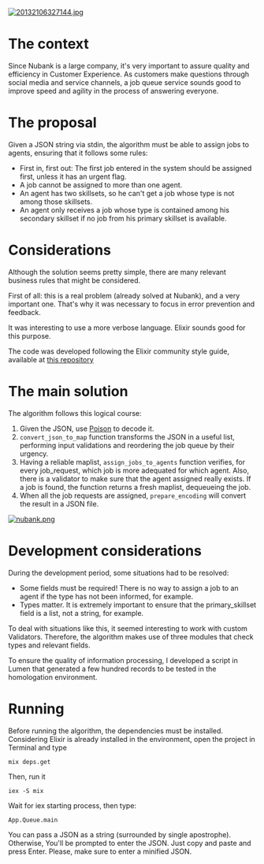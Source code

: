 [![20132106327144.jpg](https://s8.postimg.org/of5yopnt1/20132106327144.jpg)](https://postimg.org/image/npn6ccn9d/)

# The context

Since Nubank is a large company, it's very important to assure quality and efficiency in Customer Experience. As customers make questions through social media and service channels, a job queue service sounds good to improve speed and agility in the process of answering everyone.

# The proposal

Given a JSON string via stdin, the algorithm must be able to assign jobs to agents, ensuring that it follows some rules:

 - First in, first out: The first job entered in the system should be assigned first, unless it has an urgent flag.
 - A job cannot be assigned to more than one agent.
 - An agent has two skillsets, so he can't get a job whose type is not among those skillsets.
 - An agent only receives a job whose type is contained among his secondary skillset if no job from his primary skillset is available.

# Considerations

Although the solution seems pretty simple, there are many relevant business rules that might be considered.

First of all: this is a real problem (already solved at Nubank), and a very important one. That's why it was necessary to focus in error prevention and feedback.

It was interesting to use a more verbose language. Elixir sounds good for this purpose.

The code was developed following the Elixir community style guide, available at [this repository](https://github.com/lexmag/elixir-style-guide)

# The main solution

The algorithm follows this logical course:

 1. Given the JSON, use [Poison](https://github.com/devinus/poison) to decode it.
 2. `convert_json_to_map` function transforms the JSON in a useful list, performing input validations and reordering the job queue by their urgency.
 3. Having a reliable maplist, `assign_jobs_to_agents` function verifies, for every job_request, which job is more adequated for which agent. Also, there is a validator to make sure that the agent assigned really exists. If a job is found, the function returns a fresh maplist, dequeueing the job.
 4. When all the job requests are assigned, `prepare_encoding` will convert the result in a JSON file.

[![nubank.png](https://s8.postimg.cc/dbqxwzhnp/nubank.png)](https://postimg.org/image/s7ph4kt29/)

# Development considerations

During the development period, some situations had to be resolved:

- Some fields must be required! There is no way to assign a job to an agent if the type has not been informed, for example.
- Types matter. It is extremely important to ensure that the primary_skillset field is a list, not a string, for example.

To deal with situations like this, it seemed interesting to work with custom Validators. Therefore, the algorithm makes use of three modules that check types and relevant fields.

To ensure the quality of information processing, I developed a script in Lumen that generated a few hundred records to be tested in the homologation environment.

# Running

Before running the algorithm, the dependencies must be installed. Considering Elixir is already installed in the environment, open the project in Terminal and type

    mix deps.get

Then, run it

    iex -S mix

Wait for iex starting process, then type:

    App.Queue.main

You can pass a JSON as a string (surrounded by single apostrophe). Otherwise, You'll be prompted to enter the JSON. Just copy and paste and press Enter. Please, make sure to enter a minified JSON.
